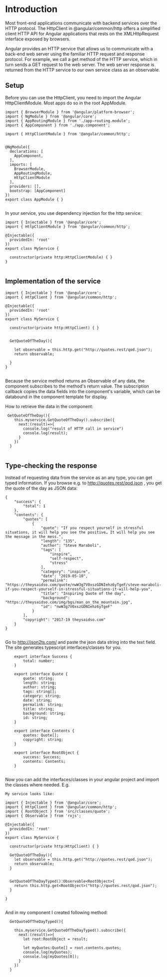 # Introduction

Most front-end applications communicate with backend services over the HTTP protocol. The HttpClient in @angular/common/http offers a simplified client HTTP API for Angular applications that rests on the XMLHttpRequest interface exposed by browsers. 

Angular provides an HTTP service that allows us to communicate with a back-end web server using the familiar HTTP request and response protocol. For example, we call a get method of the HTTP service, which in turn sends a GET request to the web server. The web server response is returned from the HTTP service to our own service class as an observable. 

## Setup

Before you can use the HttpClient, you need to import the Angular HttpClientModule. Most apps do so in the root AppModule.

```
import { BrowserModule } from '@angular/platform-browser';
import { NgModule } from '@angular/core';
import { AppRoutingModule } from './app-routing.module';
import { AppComponent } from './app.component';

import { HttpClientModule } from '@angular/common/http';


@NgModule({
  declarations: [
    AppComponent,
  ],
  imports: [
    BrowserModule,
    AppRoutingModule,
    HttpClientModule
  ],
  providers: [],
  bootstrap: [AppComponent]
})
export class AppModule { }


```


In your service, you use dependency injection for the http service:



```
import { Injectable } from '@angular/core';
import { HttpClientModule } from '@angular/common/http';

@Injectable({
  providedIn: 'root'
})
export class MyService {
  
  constructor(private http:HttpClientModule) { }   
}


```

## Implementation of the service

```
import { Injectable } from '@angular/core';
import { HttpClient } from '@angular/common/http';

@Injectable({
  providedIn: 'root'
})
export class MyService {
  
  constructor(private http:HttpClient) { }


  GetQuoteOfTheDay(){

    let observable = this.http.get("http://quotes.rest/qod.json");
    return observable;

  }   
}


```

Because the service method returns an Observable of any data, the component subscribes to the method's return value. The subscription callback copies the data fields into the component's variable, which can be databound in the component template for display.

How to retrieve the data in the component:

```
 GetQuoteOfTheDay(){
    this.myservice.GetQuoteOfTheDay().subscribe({
      next:(result)=>{
        console.log("result of HTTP call in service")
        console.log(result);
      }
    })
  }
  

```

## Type-checking the response

Instead of requesting data from the service as an any type, you can get typed information. If you browse e.g. to http://quotes.rest/qod.json , you get the quote of the day as JSON data:



```
{
    "success": {
        "total": 1
    },
    "contents": {
        "quotes": [
            {
                "quote": "If you respect yourself in stressful situations, it will help you see the positive… It will help you see the message in the mess.",
                "length": "135",
                "author": "Steve Maraboli",
                "tags": [
                    "inspire",
                    "self-respect",
                    "stress"
                ],
                "category": "inspire",
                "date": "2019-05-10",
                "permalink": "https://theysaidso.com/quote/nwW3g7V0xszGDNIehz6yTgeF/steve-maraboli-if-you-respect-yourself-in-stressful-situations-it-will-help-you",
                "title": "Inspiring Quote of the day",
                "background": "https://theysaidso.com/img/bgs/man_on_the_mountain.jpg",
                "id": "nwW3g7V0xszGDNIehz6yTgeF"
            }
        ],
        "copyright": "2017-19 theysaidso.com"
    }
}


```

Go to http://json2ts.com/ and paste the json data string into the text field. The site generates typescript interfaces/classes for you.



```
    export interface Success {
        total: number;
    }

    export interface Quote {
        quote: string;
        length: string;
        author: string;
        tags: string[];
        category: string;
        date: string;
        permalink: string;
        title: string;
        background: string;
        id: string;
    }

    export interface Contents {
        quotes: Quote[];
        copyright: string;
    }

    export interface RootObject {
        success: Success;
        contents: Contents;
    }


```

Now you can add the interfaces/classes in your angular project and import the classes where needed. E.g. 



```
My service looks like:

import { Injectable } from '@angular/core';
import { HttpClient } from '@angular/common/http';
import { RootObject } from 'src/classes/quote';
import { Observable } from 'rxjs';

@Injectable({
  providedIn: 'root'
})
export class MyService {
  
  constructor(private http:HttpClient) { }

  GetQuoteOfTheDay(){
    let observable = this.http.get("http://quotes.rest/qod.json");
    return observable;
  }


  GetQuoteOfTheDayTyped():Observable<RootObject>{
    return this.http.get<RootObject>("http://quotes.rest/qod.json");
  }
   
}


```
And in my component I created following method:


```
  GetQuoteOfTheDayTyped(){

    this.myservice.GetQuoteOfTheDayTyped().subscribe({
      next:(result)=>{       
        let root:RootObject = result;   

        let myQuotes:Quote[] = root.contents.quotes;
        console.log(myQuotes);
        console.log(myQuotes[0]);
      }
    })
  }



```











